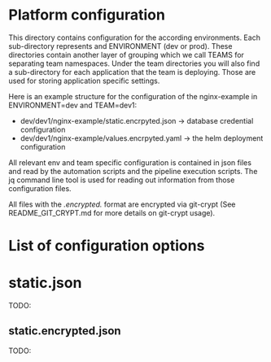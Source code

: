 # Platform configuration

This directory contains configuration for the according environments.
Each sub-directory represents and ENVIRONMENT (dev or prod). These directories contain another layer of grouping which we call TEAMS for separating team namespaces. Under the team directories you will also find a sub-directory for each application that the team is deploying. Those are used for storing application specific settings.

Here is an example structure for the configuration of the nginx-example in ENVIRONMENT=dev and TEAM=dev1:
- dev/dev1/nginx-example/static.encrpyted.json -> database credential configuration
- dev/dev1/nginx-example/values.encrpyted.yaml -> the helm deployment configuration


All relevant env and team specific configuration is contained in json files and read by the automation scripts and the pipeline execution scripts. The jq command line tool is used for reading out information from those configuration files.

All files with the *.encrypted.* format are encrypted via git-crypt (See README_GIT_CRYPT.md for more details on git-crypt usage).

# List of configuration options

# static.json
TODO:


## static.encrypted.json
TODO: